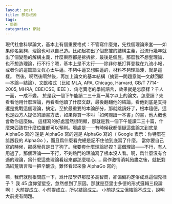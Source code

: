 ```yaml
---
layout: post
title: 邪惡根源
tags:
- 學術
categories: 網誌
---
```

現代社會科學論文，基本上有個重要格式：不管寫什麼鬼，先找個理論來套——如果你名氣夠，理論也可以自己造。比如起初出了個悲摧的結構主義，沒流行幾年就出了個變態的解構主義，什麼東西都是拆拆拆，最後是個屁。那麼我不想套理論，也不想造理論，行不行？嗯，基本上是不太行——除非你衹打算登載在九流小報，或者你的這篇論文眞心太牛逼。不夠牛逼又想裝逼的，材料不夠理論湊，就是這樣。
然後，啊然後啊然後，再加上論文的基本結構（摘要—問題意識—文獻回顧—本論—結論）、文獻格式（比如 MLA, APA, Chicago, Harvard, GB/T 7714-2005, MHRA, CBE/CSE, IEEE ）、倚老賣老的學術語言，效果就是怎麼樣？千人一面，一成不變。
於是我一個下午能讀二三十篇一萬字以上的論文。怎麼讀？先看看他用什麼理論，再看看他讀了什麼文獻，最後翻翻他的結論，看他到底是支持還是挑戰這個理論，搞定。至於最重要的本論部分，那就跳讀好了，根本隨便。這也是西方人提倡的讀書方法，如果你買一本叫「如何閱讀一本書」的書，他大槪也會敎你這麼做。
這樣寫的好處當然很明顯，那就是我一個下午能讀二三十篇，什麼東西該在什麼位置都可以預判。壞處是——有時候我都懷疑這些論文到底是 AlphaGo 寫的 還是 AlphaGo 寫的還是 AlphaGo 寫的（ Google 表示：你特麼在詆譭我的 AlphaGo ），而且爲什麼看完總是記不住他到底寫了什麼。
當你要自己寫的時候，那感覺眞是日了狗了。我要套什麼理論好捏？這個理論——不行，有人用過了。那個理論——不行，不夠熱門的理論寫了根本沒人看。啊，爲什麼沒有合適的理論，爲什麼這些理論看起來都那麼噁心……寫作激情消耗殆盡之後，就衹剩滿紙荒唐言和一把辛酸淚。難怪看起來像 AlphaGo 寫的。

嘛，我們就刨根問底一下，爲什麼學界那麼多高智商，卻偏偏約定俗成爲這個鬼樣子？
我 45 度仰望星空，忽然想到了原因。那就是亞里士多德的形式邏輯三段論啊！
大前提成立、小前提成立，所以結論成立。
小前提成立但結論不成立，說明大前提有問題。